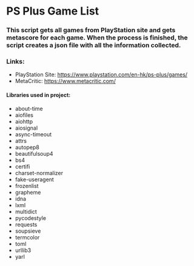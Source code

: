 # PS Plus Game List

### This script gets all games from PlayStation site and gets metascore for each game. When the process is finished, the script creates a json file with all the information collected.

### Links:

- PlayStation Site: https://www.playstation.com/en-hk/ps-plus/games/
- MetaCritic: https://www.metacritic.com/

#### Libraries used in project:

- about-time
- aiofiles
- aiohttp
- aiosignal
- async-timeout
- attrs
- autopep8
- beautifulsoup4
- bs4
- certifi
- charset-normalizer
- fake-useragent
- frozenlist
- grapheme
- idna
- lxml
- multidict
- pycodestyle
- requests
- soupsieve
- termcolor
- toml
- urllib3
- yarl
